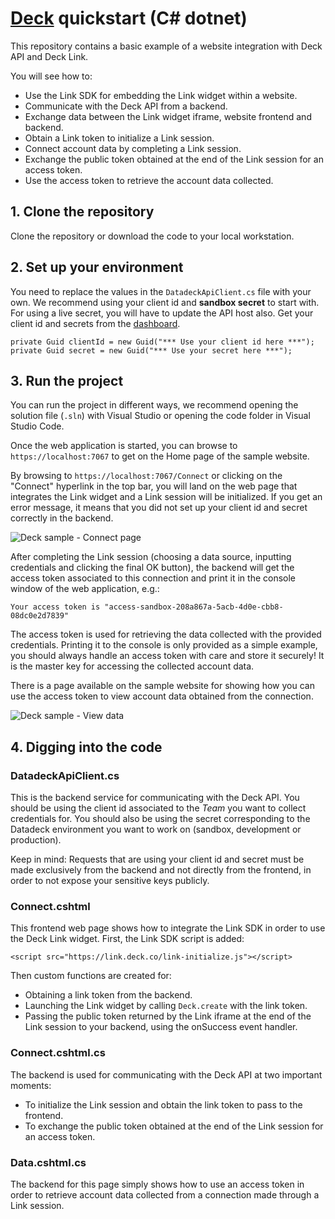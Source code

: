 ﻿# [Deck](https://deck.co) quickstart (C# dotnet)
This repository contains a basic example of a website integration with Deck API and Deck Link.

You will see how to:
* Use the Link SDK for embedding the Link widget within a website.
* Communicate with the Deck API from a backend.
* Exchange data between the Link widget iframe, website frontend and backend.
* Obtain a Link token to initialize a Link session.
* Connect account data by completing a Link session.
* Exchange the public token obtained at the end of the Link session for an access token.
* Use the access token to retrieve the account data collected.

## 1. Clone the repository
Clone the repository or download the code to your local workstation.

## 2. Set up your environment
You need to replace the values in the `DatadeckApiClient.cs` file with your own. We recommend using  your client id and **sandbox secret** to start with. For using a live secret, you will have to update the API host also. Get your client id and secrets from the [dashboard](https://app.deck.co/api-keys).

    private Guid clientId = new Guid("*** Use your client id here ***");
    private Guid secret = new Guid("*** Use your secret here ***");

## 3. Run the project
You can run the project in different ways, we recommend opening the solution file (`.sln`) with Visual Studio or opening the code folder in Visual Studio Code.

Once the web application is started, you can browse to `https://localhost:7067` to get on the Home page of the sample website.

By browsing to `https://localhost:7067/Connect` or clicking on the "Connect" hyperlink in the top bar, you will land on the web page that integrates the Link widget and a Link session will be initialized. If you get an error message, it means that you did not set up your client id and secret correctly in the backend.

![Deck sample - Connect page](https://images.cdn.deck.co/samples/dotnet/connect.png)

After completing the Link session (choosing a data source, inputting credentials and clicking the final OK button), the backend will get the access token associated to this connection and print it in the console window of the web application, e.g.:

    Your access token is "access-sandbox-208a867a-5acb-4d0e-cbb8-08dc0e2d7839"

The access token is used for retrieving the data collected with the provided credentials. Printing it to the console is only provided as a simple example, you should always handle an access token with care and store it securely! It is the master key for accessing the collected account data.

There is a page available on the sample website for showing how you can use the access token to view account data obtained from the connection.

![Deck sample - View data](https://images.cdn.deck.co/samples/dotnet/data.png)

## 4. Digging into the code

### DatadeckApiClient.cs
This is the backend service for communicating with the Deck API. You should be using the client id associated to the *Team* you want to collect credentials for. You should also be using the secret corresponding to the Datadeck environment you want to work on (sandbox, development or production).

Keep in mind: Requests that are using your client id and secret must be made exclusively from the backend and not directly from the frontend, in order to not expose your sensitive keys publicly.

### Connect.cshtml
This frontend web page shows how to integrate the Link SDK in order to use the Deck Link widget. First, the Link SDK script is added:

    <script src="https://link.deck.co/link-initialize.js"></script>
    
Then custom functions are created for:
* Obtaining a link token from the backend.
* Launching the Link widget by calling `Deck.create` with the link token.
* Passing the public token returned by the Link iframe at the end of the Link session to your backend, using the onSuccess event handler.

### Connect.cshtml.cs

The backend is used for communicating with the Deck API at two important moments:
* To initialize the Link session and obtain the link token to pass to the frontend.
* To exchange the public token obtained at the end of the Link session for an access token.

### Data.cshtml.cs

The backend for this page simply shows how to use an access token in order to retrieve account data collected from a connection made through a Link session.
